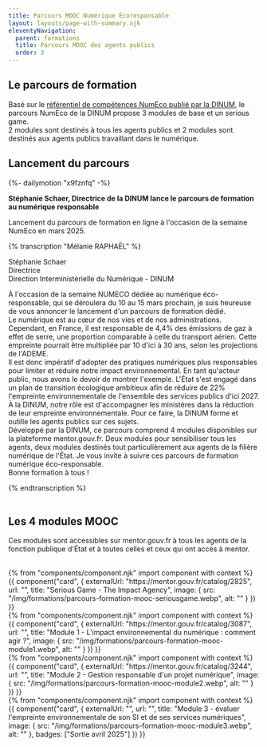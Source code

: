 ```yaml
---
title: Parcours MOOC Numérique Écoresponsable
layout: layouts/page-with-summary.njk
eleventyNavigation:
  parent: formations
  title: Parcours MOOC des agents publics
  order: 3
---
```

## Le parcours de formation

Basé sur le [référentiel de compétences NumEco publié par la DINUM](/formations/referentiel-competences/), le parcours NumEco de la DINUM propose 3 modules de base et un serious game.
<br> 
2 modules sont destinés à tous les agents publics et 2 modules sont destinés aux agents publics travaillant dans le numérique.

## Lancement du parcours 

<!-- intégraton vidéo dailymotion de la chaine de la DINUM -->
{%- dailymotion "x9fznfq" -%}
<br>

<!-- légende de la vidéo-->
**Stéphanie Schaer, Directrice de la DINUM lance le parcours de formation au numérique responsable**

<!-- description-->
Lancement du parcours de formation en ligne à l'occasion de la semaine NumEco en mars 2025.

<!-- transcription-->

{% transcription "Mélanie RAPHAËL" %}
<p>
Stéphanie Schaer <br>
Directrice <br>
Direction Interministérielle du Numérique - DINUM<br>
</p>
<p>
 À l'occasion de la semaine NUMECO dédiée au numérique éco-responsable, qui se déroulera du 10 au 15 mars prochain, je suis heureuse de vous annoncer le lancement d'un parcours de formation dédié. 
 <br>
 Le numérique est au cœur de nos vies et de nos administrations. Cependant, en France, il est responsable de 4,4% des émissions de gaz à effet de serre, une proportion comparable à celle du transport aérien. Cette empreinte pourrait être multipliée par 10 d'ici à 30 ans, selon les projections de l'ADEME. 
 <br>
 Il est donc impératif d'adopter des pratiques numériques plus responsables pour limiter et réduire notre impact environnemental. En tant qu'acteur public, nous avons le devoir de montrer l'exemple. L'État s'est engagé dans un plan de transition écologique ambitieux afin de réduire de 22% l'empreinte environnementale de l'ensemble des services publics d'ici 2027. 
 <br>
 À la DINUM, notre rôle est d'accompagner les ministères dans la réduction de leur empreinte environnementale. 
 Pour ce faire, la DINUM forme et outille les agents publics sur ces sujets. 
 <br>
 Développé par la DINUM, ce parcours comprend 4 modules disponibles sur la plateforme mentor.gouv.fr. Deux modules pour sensibiliser tous les agents, deux modules destinés tout particulièrement aux agents de la filière numérique de l'État. Je vous invite à suivre ces parcours de formation numérique éco-responsable. 
 <br>
 Bonne formation à tous !
</p>
{% endtranscription %}

<!-- fin de la transcription-->

<br>
<br>

## Les 4 modules MOOC
<!-- Chapô-->
Ces modules sont accessibles sur mentor.gouv.fr à tous les agents de la fonction publique d'État et à toutes celles et ceux qui ont accès à mentor.
<br>
<br>

<!-- grille avec les cartes présentant les différents modules-->

<div class="fr-grid-row fr-grid-row--gutters fr-mb-1w">
<div class="fr-col-12 fr-col-md-6">
<!-- carte 1 -->
	{% from "components/component.njk" import component with context %}
	{{ component("card", {
		externalUrl: "https://mentor.gouv.fr/catalog/2825",
		url: "",
		title: "Serious Game - The Impact Agency",
		image: {
			src: "/img/formations/parcours-formation-mooc-seriousgame.webp",
			alt: ""
		}
	}) }}
	</div>

<!-- carte 2 -->
<div class="fr-col-12 fr-col-md-6">
	{% from "components/component.njk" import component with context %}
	{{ component("card", {
		externalUrl: "https://mentor.gouv.fr/catalog/3087",
		url: "",
		title: "Module 1 - L’impact environnemental du numérique : comment agir ?",
		image: {
			src: "/img/formations/parcours-formation-mooc-module1.webp",
			alt: ""
		}
	}) }}
</div>
<!-- /carte 2 -->

<!-- carte 3 -->
<div class="fr-col-12 fr-col-md-6">
	{% from "components/component.njk" import component with context %}
	{{ component("card", {
		externalUrl: "https://mentor.gouv.fr/catalog/3244",
		url: "",
		title: "Module 2 - Gestion responsable d'un projet numérique",
		image: {
			src: "/img/formations/parcours-formation-mooc-module2.webp",
			alt: ""
		}
	}) }}
</div>
<!-- /carte 3 -->

<!-- carte 4 -->
<div class="fr-col-12 fr-col-md-6">
	{% from "components/component.njk" import component with context %}
	{{ component("card", {
		externalUrl: "",
		url: "",
		title: "Module 3 - évaluer l'empreinte environnementale de son SI et de ses services numériques",
		image: {
			src: "/img/formations/parcours-formation-mooc-module3.webp",
			alt: ""
		},
		badges: ["Sortie avril 2025"]
	}) }}
</div>
<!-- /carte 4 -->

</div>
